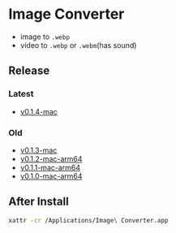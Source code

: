# Image Converter

- image to `.webp`
- video to `.webp` or `.webm`(has sound)

## Release

### Latest

- [v0.1.4-mac](https://github.com/choewy/image-converter/releases/tag/v0.1.4-mac)

### Old

- [v0.1.3-mac](https://github.com/choewy/image-converter/releases/tag/v0.1.3-mac)
- [v0.1.2-mac-arm64](https://github.com/choewy/image-converter/releases/tag/v0.1.2-mac-arm64)
- [v0.1.1-mac-arm64](https://github.com/choewy/image-converter/releases/tag/v0.1.1-mac-arm64)
- [v0.1.0-mac-arm64](https://github.com/choewy/image-converter/releases/tag/v0.1.0-mac-arm64)

## After Install

```zsh
xattr -cr /Applications/Image\ Converter.app
```

